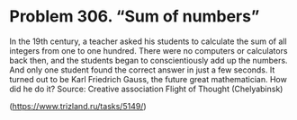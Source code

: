 # Problem 306. “Sum of numbers”

In the 19th century, a teacher asked his students to calculate the sum of all integers from one to one hundred. There were no computers or calculators back then, and the students began to conscientiously add up the numbers. And only one student found the correct answer in just a few seconds. It turned out to be Karl Friedrich Gauss, the future great mathematician. How did he do it? Source: Creative association Flight of Thought (Chelyabinsk)

(https://www.trizland.ru/tasks/5149/)